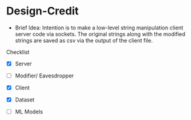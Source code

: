 # Design-Credit
- Brief Idea:
Intention is to make a low-level string manipulation client server code via sockets.
The original strings along with the modified strings are saved as csv via the output of the client file.

Checklist
- [x] Server
- [ ] Modifier/ Eavesdropper
- [x] Client
- [x] Dataset
- [ ] ML Models

